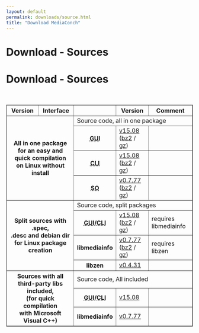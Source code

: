 ```yaml
---
layout: default
permalink: downloads/source.html
title: "Download MediaConch"
---
```


# Download - Sources

<section id="Sources"></section>

<h1>Download - Sources</h1>
<br />

<table border="1">
<tr class="table-header">
    <th>Version</th>
    <th>Interface</th>
    <th>&nbsp;</th>
    <th>Version</th>
    <th>Comment</th>
</tr>
<tr>
    <th rowspan="4" colspan="2">All in one package<br /> for an easy and quick compilation<br /> on Linux without install</th>
    <td class="table-OS" colspan="3" id="AllInOne">Source code, all in one package</td>
</tr>
<tr>
    <th><abbr title="Graphical User Interface">GUI</abbr></th>
    <td><a href="https://mediaarea.net/download/binary/mediaconch-gui/15.08/MediaConch_GUI_15.08_GNU_FromSource.tar.xz">v15.08</a> (<a href="https://mediaarea.net/download/binary/mediaconch-gui/15.08/MediaConch_GUI_15.08_GNU_FromSource.tar.bz2">bz2</a> / <a href="https://mediaarea.net/download/binary/mediaconch-gui/15.08/MediaConch_GUI_15.08_GNU_FromSource.tar.gz">gz</a>)</td>
    <td>&nbsp;</td>
</tr>
<tr>
    <th><abbr title="Command Line Interface">CLI</abbr></th>
    <td><a href="https://mediaarea.net/download/binary/mediaconch/15.08/MediaConch_CLI_15.08_GNU_FromSource.tar.xz">v15.08</a> (<a href="https://mediaarea.net/download/binary/mediaconch/15.08/MediaConch_CLI_15.08_GNU_FromSource.tar.bz2">bz2</a> / <a href="https://mediaarea.net/download/binary/mediaconch/15.08/MediaConch_CLI_15.08_GNU_FromSource.tar.gz">gz</a>)</td>
    <td>&nbsp;</td>
</tr>
<tr>
    <th><abbr title="Shared Object">SO</abbr></th>
    <td><a href="https://mediaarea.net/download/binary/libmediainfo0/0.7.77/MediaInfo_DLL_0.7.77_GNU_FromSource.tar.xz">v0.7.77</a> (<a href="https://mediaarea.net/download/binary/libmediainfo0/0.7.77/MediaInfo_DLL_0.7.77_GNU_FromSource.tar.bz2">bz2</a> / <a href="https://mediaarea.net/download/binary/libmediainfo0/0.7.77/MediaInfo_DLL_0.7.77_GNU_FromSource.tar.gz">gz</a>)</td>
    <td>&nbsp;</td>
</tr>
<tr>
    <th rowspan="4" colspan="2">Split sources with .spec,<br />.desc and debian dir<br /> for Linux package creation</th>
    <td class="table-OS" colspan="3" id="Split">Source code, split packages</td>
</tr>
<tr>
    <th><abbr title="Graphical User Interface">GUI</abbr>/<abbr title="Command Line Interface">CLI</abbr></th>
    <td><a href="https://mediaarea.net/download/source/mediaconch/15.08/mediaconch_15.08.tar.xz">v15.08</a> (<a href="https://mediaarea.net/download/source/mediaconch/15.08/mediaconch_15.08.tar.bz2">bz2</a> / <a href="https://mediaarea.net/download/source/mediaconch/15.08/mediaconch_15.08.tar.gz">gz</a>)</td>
    <td>requires libmediainfo</td>
</tr>
<tr>
    <th>libmediainfo</th>
    <td><a href="https://mediaarea.net/download/source/libmediainfo/0.7.77/libmediainfo_0.7.77.tar.xz">v0.7.77</a> (<a href="https://mediaarea.net/download/source/libmediainfo/0.7.77/libmediainfo_0.7.77.tar.bz2">bz2</a> / <a href="https://mediaarea.net/download/source/libmediainfo/0.7.77/libmediainfo_0.7.77.tar.gz">gz</a>)</td>
    <td>requires libzen</td>
</tr>
<tr>
    <th>libzen</th>
    <td><a href="https://mediaarea.net/download/source/libzen/0.4.31/libzen_0.4.31.tar.bz2">v0.4.31</a></td>
    <td>&nbsp;</td>
</tr>
<tr>
    <th rowspan="3" colspan="2">Sources with all<br />third-party libs included,<br />(for quick compilation<br />with Microsoft Visual C++)</th>
    <td class="table-OS" colspan="3" id="Split">Source code, All included</td>
</tr>
<tr>
    <th><abbr title="Graphical User Interface">GUI</abbr>/<abbr title="Command Line Interface">CLI</abbr></th>
    <td><a href="https://mediaarea.net/download/source/mediaconch/15.08/mediaconch_15.08_AllInclusive.7z">v15.08</a></td>
    <td>&nbsp;</td>
</tr>
<tr>
    <th>libmediainfo</th>
    <td><a href="https://mediaarea.net/download/source/libmediainfo/0.7.77/libmediainfo_0.7.77_AllInclusive.7z">v0.7.77</a></td>
    <td>&nbsp;</td>
</tr>
</table>
